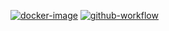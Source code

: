 [![docker-image][docker-image-badge]][docker-image]
[![github-workflow][github-workflow-badge]][github-workflow]

[docker-image-badge]: https://img.shields.io/docker/v/rahilp/bitnami-redismod?label=docker&logo=docker
[github-workflow-badge]: https://img.shields.io/github/workflow/status/rahil-p/bitnami-redismod/ci?logo=github

[docker-image]: https://hub.docker.com/r/rahilp/bitnami-redismod/tags
[github-workflow]: https://github.com/rahil-p/bitnami-redismod/actions
